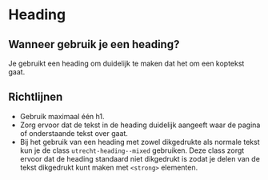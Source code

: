# Heading

## Wanneer gebruik je een heading?

Je gebruikt een heading om duidelijk te maken dat het om een koptekst gaat.

## Richtlijnen

- Gebruik maximaal één h1.
- Zorg ervoor dat de tekst in de heading duidelijk aangeeft waar de pagina of onderstaande tekst over gaat.
- Bij het gebruik van een heading met zowel dikgedrukte als normale tekst kun je de class `utrecht-heading--mixed` gebruiken. Deze class zorgt ervoor dat de heading standaard niet dikgedrukt is zodat je delen van de tekst dikgedrukt kunt maken met `<strong>` elementen.
